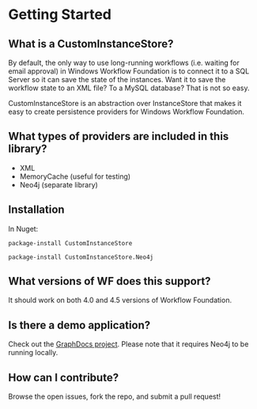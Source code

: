 # Getting Started
## What is a CustomInstanceStore?

By default, the only way to use long-running workflows (i.e. waiting for email approval) in Windows Workflow Foundation is to connect it to a SQL Server so it can save the state of the instances. Want it to save the workflow state to an XML file? To a MySQL database? That is not so easy.

CustomInstanceStore is an abstraction over InstanceStore that makes it easy to create persistence providers for Windows Workflow Foundation.


## What types of providers are included in this library?

- XML
- MemoryCache (useful for testing)
- Neo4j (separate library)


## Installation

In Nuget:

    package-install CustomInstanceStore

	package-install CustomInstanceStore.Neo4j


## What versions of WF does this support?

It should work on both 4.0 and 4.5 versions of Workflow Foundation.


## Is there a demo application?

Check out the [GraphDocs project](https://github.com/mattmeisinger/graph-docs). Please note that it requires Neo4j to be running locally.


## How can I contribute?

Browse the open issues, fork the repo, and submit a pull request!